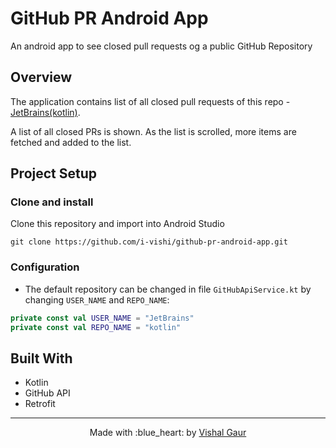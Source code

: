 # GitHub PR Android App
An android app to see closed pull requests og a public GitHub Repository


## Overview
The application contains list of all closed pull requests of this repo - [JetBrains(kotlin)](https://github.com/JetBrains/kotlin). 

A list of all closed PRs is shown. As the list is scrolled, more items are fetched and added to the list.

## Project Setup

### Clone and install

Clone this repository and import into Android Studio
```
git clone https://github.com/i-vishi/github-pr-android-app.git
```

### Configuration

- The default repository can be changed in file `GitHubApiService.kt` by changing `USER_NAME` and `REPO_NAME`:
```kotlin
private const val USER_NAME = "JetBrains"
private const val REPO_NAME = "kotlin"
```

## Built With
- Kotlin
- GitHub API
- Retrofit


---

<p align="center"> Made with :blue_heart: by <a href="https://github.com/i-vishi">Vishal Gaur</a></p>